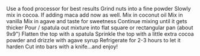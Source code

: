 Use a food processor for best results
Grind nuts into a fine powder
Slowly mix in cocoa. If adding maca add now as well.
Mix in coconut oil
Mix in vanilla
Mix in agave and taste for sweetness
Continue mixing until it gets thicker
Pour / spatula out mixture into flat square or rectangular pan (about 9x9")
Flatten the top with a spatula
Sprinkle the top with a little extra cocoa powder and drizzle with agave syrup
Refrigerate for 2-3 hours to let it harden
Cut into bars with a knife...and enjoy!
